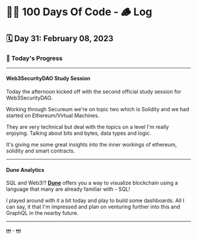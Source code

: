 # 👨‍💻 100 Days Of Code - 🪵 Log

## 🗓️ Day 31: February 08, 2023

### **🥵 Today's Progress**

***

#### **Web3SecurityDAO Study Session**

Today the afternoon kicked off with the second official study session for Web3SecurityDAO.

Working through Secureum we're on topic two which is Solidity and we had started on Ethereum/Virtual Machines.

They are very technical but deal with the topics on a level I'm really enjoying. Talking about bits and bytes, data types and logic.

It's giving me some great insights into the inner workings of ethereum, solidity and smart contracts.

***

#### **Dune Analytics**

SQL and Web3!? [**Dune**](https://dune.com/) offers you a way to visualize blockchain using a language that many are already familiar with - SQL!

I played around with it a bit today and play to build some dashboards. All I can say, it that I'm impressed and plan on venturing further into this and GraphQL in the nearby future.

***

[⏮️](030.md) - [⏭️](032.md)
